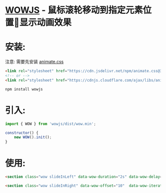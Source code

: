 # [WOWJS](https://github.com/matthieua/WOW)  - 鼠标滚轮移动到指定元素位置显示动画效果


# 安装: 

注意: 需要先安装 [animate.css](https://daneden.github.io/animate.css/)

```html
<link rel="stylesheet" href="https://cdn.jsdelivr.net/npm/animate.css@3.5.2/animate.min.css">
<!-- or -->
<link rel="stylesheet" href="https://cdnjs.cloudflare.com/ajax/libs/animate.css/3.5.2/animate.min.css">
```


```npm
npm install wowjs
```  

  
# 引入:   

```javascript
import { WOW } from 'wowjs/dist/wow.min';

constructor() {
    new WOW().init();
}
```   

# 使用:   

```html
<section class="wow slideInLeft" data-wow-duration="2s" data-wow-delay="5s"></section>

<section class="wow slideInRight" data-wow-offset="10"  data-wow-iteration="10"></section>
```